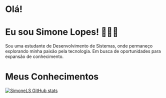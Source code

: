 # Olá!
# Eu sou Simone Lopes! 👩🏻‍💻
Sou uma estudante de Desenvolvimento de Sistemas, onde permaneço explorando minha paixão pela tecnologia. Em busca de oportunidades para expansão de conhecimento.

# Meus Conhecimentos
[![SimoneLS GitHub stats](https://github-readme-stats.vercel.app/api?username=SimoneLS)](https://github.com/SimoneLS/github-readme-stats)
    


<!--
**SimoneLS/SimoneLS** is a ✨ _special_ ✨ repository because its `README.md` (this file) appears on your GitHub profile.

Here are some ideas to get you started:

- 🔭 I’m currently working on ...
- 🌱 I’m currently learning ...
- 👯 I’m looking to collaborate on ...
- 🤔 I’m looking for help with ...
- 💬 Ask me about ...
- 📫 How to reach me: ...
- 😄 Pronouns: ...
- ⚡ Fun fact: ...
-->
